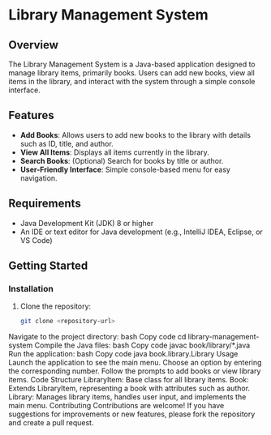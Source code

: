# Library Management System

## Overview
The Library Management System is a Java-based application designed to manage library items, primarily books. Users can add new books, view all items in the library, and interact with the system through a simple console interface.

## Features
- **Add Books**: Allows users to add new books to the library with details such as ID, title, and author.
- **View All Items**: Displays all items currently in the library.
- **Search Books**: (Optional) Search for books by title or author.
- **User-Friendly Interface**: Simple console-based menu for easy navigation.

## Requirements
- Java Development Kit (JDK) 8 or higher
- An IDE or text editor for Java development (e.g., IntelliJ IDEA, Eclipse, or VS Code)

## Getting Started

### Installation
1. Clone the repository:
   ```bash
   git clone <repository-url>
Navigate to the project directory:
bash
Copy code
cd library-management-system
Compile the Java files:
bash
Copy code
javac book/library/*.java
Run the application:
bash
Copy code
java book.library.Library
Usage
Launch the application to see the main menu.
Choose an option by entering the corresponding number.
Follow the prompts to add books or view library items.
Code Structure
LibraryItem: Base class for all library items.
Book: Extends LibraryItem, representing a book with attributes such as author.
Library: Manages library items, handles user input, and implements the main menu.
Contributing
Contributions are welcome! If you have suggestions for improvements or new features, please fork the repository and create a pull request.
